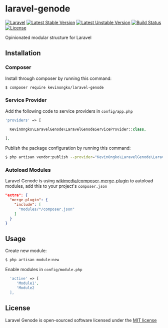 # laravel-genode

[![Laravel](https://img.shields.io/badge/laravel-5-orange.svg)](http://laravel.com)
[![Latest Stable Version](https://poser.pugx.org/kevinongko/laravel-genode/v/stable)](https://packagist.org/packages/kevinongko/laravel-genode)
[![Latest Unstable Version](https://poser.pugx.org/kevinongko/laravel-genode/v/unstable)](https://packagist.org/packages/kevinongko/laravel-genode)
[![Build Status](https://travis-ci.org/kevinongko/laravel-genode.svg?branch=master)](https://travis-ci.org/kevinongko/laravel-genode)
[![License](https://poser.pugx.org/kevinongko/laravel-genode/license)](https://github.com/kevinongko/laravel-genode/blob/master/LICENSE)


Opinionated modular structure for Laravel


## Installation
### Composer
Install through composer by running this command:

```sh
$ composer require kevinongko/laravel-genode
```
### Service Provider
Add the following code to service providers in `config/app.php`
```php
'providers' => [

  KevinOngko\LaravelGenode\LaravelGenodeServiceProvider::class,
  
],
```

Publish the package configuration by running this command:
```sh
$ php artisan vendor:publish --provider="KevinOngko\LaravelGenode\LaravelGenodeServiceProvider"
```

### Autoload Modules
Laravel Genode is using [wikimedia/composer-merge-plugin](https://github.com/wikimedia/composer-merge-plugin) to autoload modules, add this to your project's `composer.json`
```json
"extra": {
  "merge-plugin": {
    "include": [
      "modules/*/composer.json"
    ]
  }
}
```

## Usage
Create new module:
```sh
$ php artisan module:new
```

Enable modules in `config/module.php`
```php
  'active' => [
     'Module1',
     'Module2
  ],
```


## License

Laravel Genode is open-sourced software licensed under the [MIT license](http://opensource.org/licenses/MIT)
